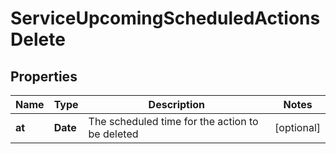 

# ServiceUpcomingScheduledActionsDelete


## Properties

Name | Type | Description | Notes
------------ | ------------- | ------------- | -------------
**at** | **Date** | The scheduled time for the action to be deleted |  [optional]




